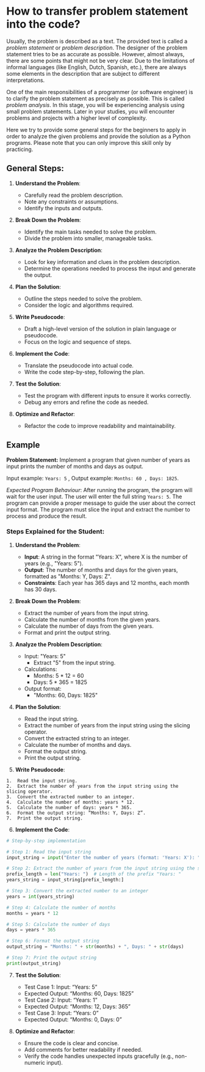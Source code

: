 # How to transfer problem statement into the code? 


Usually, the problem is described as a text. The provided text is called a *problem statement* or *problem description*. The designer of the problem statement tries to be as accurate as possible. However, almost always, there are some points that might not be very clear. Due to the limitations of informal languages (like English, Dutch, Spanish, etc.), there are always some elements in the description that are subject to different interpretations.

One of the main responsibilities of a programmer (or software engineer) is to clarify the problem statement as precisely as possible. This is called *problem analysis*. In this stage, you will be experiencing analysis using small problem statements. Later in your studies, you will encounter problems and projects with a higher level of complexity.

Here we try to provide some general steps for the beginners to apply in order to analyze the given problems and provide the solution as a Python programs. Please note that you can only improve this skill only by practicing. 

## General Steps:

1. **Understand the Problem**:
   - Carefully read the problem description.
   - Note any constraints or assumptions.
   - Identify the inputs and outputs.

2. **Break Down the Problem**:
   - Identify the main tasks needed to solve the problem.
   - Divide the problem into smaller, manageable tasks.

3. **Analyze the Problem Description**:
   - Look for key information and clues in the problem description.
   - Determine the operations needed to process the input and generate the output.

4. **Plan the Solution**:
   - Outline the steps needed to solve the problem.
   - Consider the logic and algorithms required.

5. **Write Pseudocode**:
   - Draft a high-level version of the solution in plain language or pseudocode.
   - Focus on the logic and sequence of steps.

6. **Implement the Code**:
   - Translate the pseudocode into actual code.
   - Write the code step-by-step, following the plan.

7. **Test the Solution**:
   - Test the program with different inputs to ensure it works correctly.
   - Debug any errors and refine the code as needed.

8. **Optimize and Refactor**:
   - Refactor the code to improve readability and maintainability.

## Example 

**Problem Statement:** Implement a program that given number of years as input prints the number of months and days as output. 

Input example: ```Years: 5``` , 
Output example: ```Months: 60 , Days: 1825```.

*Expected Program Behaviour*: After running the program, the program will wait for the user input. The user will enter the full string ```Years: 5```. The program can provide a proper message to guide the user about the correct input format. The program must slice the input and extract the number to process and produce the result. 

### Steps Explained for the Student:

1. **Understand the Problem**:
   - **Input**: A string in the format "Years: X", where X is the number of years (e.g., "Years: 5").
   - **Output**: The number of months and days for the given years, formatted as "Months: Y, Days: Z".
   - **Constraints**: Each year has 365 days and 12 months, each month has 30 days.

2. **Break Down the Problem**:
   - Extract the number of years from the input string.
   - Calculate the number of months from the given years.
   - Calculate the number of days from the given years.
   - Format and print the output string.

3. **Analyze the Problem Description**:
   - Input: "Years: 5"
     - Extract "5" from the input string.
   - Calculations:
     - Months: 5 * 12 = 60
     - Days: 5 * 365 = 1825
   - Output format:
     - "Months: 60, Days: 1825"

4. **Plan the Solution**:
   - Read the input string.
   - Extract the number of years from the input string using the slicing operator.
   - Convert the extracted string to an integer.
   - Calculate the number of months and days.
   - Format the output string.
   - Print the output string.

5. **Write Pseudocode**:

```
1.	Read the input string.
2.	Extract the number of years from the input string using the slicing operator.
3.	Convert the extracted number to an integer.
4.	Calculate the number of months: years * 12.
5.	Calculate the number of days: years * 365.
6.	Format the output string: “Months: Y, Days: Z”.
7.	Print the output string.
```
6. **Implement the Code**:

```python
# Step-by-step implementation

# Step 1: Read the input string
input_string = input("Enter the number of years (format: 'Years: X'): ")

# Step 2: Extract the number of years from the input string using the slicing operator
prefix_length = len("Years: ")  # Length of the prefix "Years: "
years_string = input_string[prefix_length:]

# Step 3: Convert the extracted number to an integer
years = int(years_string)

# Step 4: Calculate the number of months
months = years * 12

# Step 5: Calculate the number of days
days = years * 365

# Step 6: Format the output string
output_string = "Months: " + str(months) + ", Days: " + str(days)

# Step 7: Print the output string
print(output_string)
```

7.	**Test the Solution**:
	- Test Case 1: Input: “Years: 5”
	- Expected Output: “Months: 60, Days: 1825”
	- Test Case 2: Input: “Years: 1”
	- Expected Output: “Months: 12, Days: 365”
	- Test Case 3: Input: “Years: 0”
	- Expected Output: “Months: 0, Days: 0”

8.	**Optimize and Refactor**:
	- Ensure the code is clear and concise.
	- Add comments for better readability if needed.
	- Verify the code handles unexpected inputs gracefully (e.g., non-numeric input).
